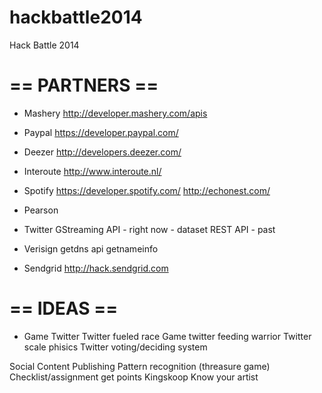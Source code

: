 hackbattle2014
==============

Hack Battle 2014

== PARTNERS ==
==============

- Mashery
http://developer.mashery.com/apis

- Paypal
https://developer.paypal.com/

- Deezer
http://developers.deezer.com/

- Interoute
http://www.interoute.nl/

- Spotify
https://developer.spotify.com/
http://echonest.com/

- Pearson

- Twitter
GStreaming API - right now - dataset
REST API - past

- Verisign
getdns api
getnameinfo

- Sendgrid
http://hack.sendgrid.com

== IDEAS ==
===========


- Game Twitter
Twitter fueled race
Game twitter feeding warrior
Twitter scale phisics
Twitter voting/deciding system

Social Content Publishing
Pattern recognition (threasure game)
Checklist/assignment get points
Kingskoop
Know your artist

